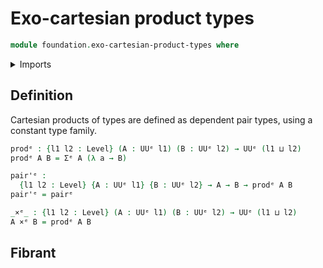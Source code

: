 # Exo-cartesian product types

```agda
module foundation.exo-cartesian-product-types where
```

<details><summary>Imports</summary>

```agda
open import foundation.exo-dependent-pair-types
open import foundation.exo-universes
```

</details>

## Definition

Cartesian products of types are defined as dependent pair types, using a
constant type family.

```agda
prodᵉ : {l1 l2 : Level} (A : UUᵉ l1) (B : UUᵉ l2) → UUᵉ (l1 ⊔ l2)
prodᵉ A B = Σᵉ A (λ a → B)

pair'ᵉ :
  {l1 l2 : Level} {A : UUᵉ l1} {B : UUᵉ l2} → A → B → prodᵉ A B
pair'ᵉ = pairᵉ

_×ᵉ_ : {l1 l2 : Level} (A : UUᵉ l1) (B : UUᵉ l2) → UUᵉ (l1 ⊔ l2)
A ×ᵉ B = prodᵉ A B
```

## Fibrant
